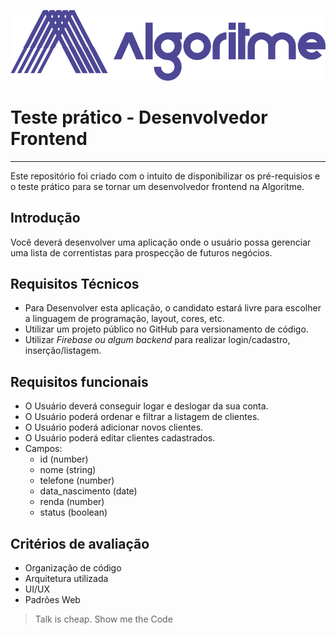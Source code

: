 ![Algoritme](algoritme.png)
# Teste prático - Desenvolvedor Frontend
***
Este repositório foi criado com o intuito de disponibilizar os pré-requisios e o teste prático para se tornar um 
desenvolvedor frontend na Algoritme.
## Introdução
Você deverá desenvolver uma aplicação onde o usuário possa gerenciar uma lista de correntistas para 
prospecção de futuros negócios.
## Requisitos Técnicos
- Para Desenvolver esta aplicação, o candidato estará livre para escolher a linguagem de programação, layout, cores, 
  etc.
- Utilizar um projeto público no GitHub para versionamento de código.
- Utilizar *Firebase ou algum backend* para realizar login/cadastro, inserção/listagem.
## Requisitos funcionais
- O Usuário deverá conseguir logar e deslogar da sua conta.
- O Usuário poderá ordenar e filtrar a listagem de clientes.
- O Usuário poderá adicionar novos clientes.
- O Usuário poderá editar clientes cadastrados.
- Campos:
  - id (number)
  - nome (string)
  - telefone (number)
  - data_nascimento (date)
  - renda (number)
  - status (boolean)
## Critérios de avaliação
- Organização de código
- Arquitetura utilizada
- UI/UX
- Padrões Web

>Talk is cheap. Show me the Code
